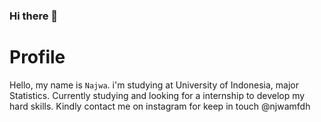 ### Hi there 👋

<!--
**njwaamfdh/njwaamfdh** is a ✨ _special_ ✨ repository because its `README.md` (this file) appears on your GitHub profile.



- 🔭 I’m currently working on ...
- 🌱 I’m currently learning ...
- 👯 I’m looking to collaborate on ...
- 🤔 I’m looking for help with ...
- 💬 Ask me about ...
- 📫 How to reach me: ...
- 😄 Pronouns: ...
- ⚡ Fun fact: ...
-->

# Profile 
Hello, my name is `Najwa`.
i'm studying at University of Indonesia, major Statistics. Currently studying and looking for a internship to develop my hard skills.
Kindly contact me on instagram for keep in touch @njwamfdh
